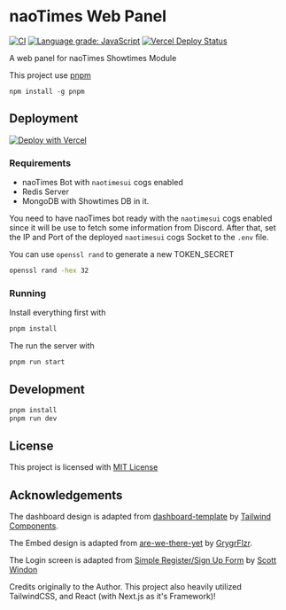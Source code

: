 # naoTimes Web Panel

[![CI](https://github.com/noaione/naoTimesUI/actions/workflows/ci.yml/badge.svg?branch=master)](https://github.com/noaione/naoTimesUI/actions/workflows/ci.yml) [![Language grade: JavaScript](https://img.shields.io/lgtm/grade/javascript/g/noaione/naoTimesUI.svg?logo=lgtm&logoWidth=18)](https://lgtm.com/projects/g/noaione/naoTimesUI/context:javascript) [![Vercel Deploy Status](https://naotimes-og.glitch.me/deploy-status)](https://panel.naoti.me/tentang)

A web panel for naoTimes Showtimes Module


This project use [pnpm](https://pnpm.js.org/)
```
npm install -g pnpm
```

## Deployment

[![Deploy with Vercel](https://vercel.com/button)](https://vercel.com/new/git/external?repository-url=https%3A%2F%2Fgithub.com%2Fnoaione%2FnaoTimesUI%2Ftree%2Fmaster&env=TOKEN_SECRET,MONGODB_URI,BOT_SOCKET_HOST,BOT_SOCKET_PORT,BOT_SOCKET_PASSWORD&envDescription=All%20required%20Environment%20Variables%20for%20the%20Process%20to%20run&envLink=https%3A%2F%2Fgithub.com%2Fnoaione%2FnaoTimesUI%2Fblob%2Fnext%2F.env-example&demo-title=naoTimesUI&demo-description=Atur%20progress%20utang%20Fansub%20anda%20via%20WebUI%20naoTimes!&demo-url=https%3A%2F%2Fpanel.naoti.me)

### Requirements
- naoTimes Bot with `naotimesui` cogs enabled
- Redis Server
- MongoDB with Showtimes DB in it.

You need to have naoTimes bot ready with the `naotimesui` cogs enabled since it will be use to fetch some information from Discord.
After that, set the IP and Port of the deployed `naotimesui` cogs Socket to the `.env` file.

You can use `openssl rand` to generate a new TOKEN_SECRET<br>
```bash
openssl rand -hex 32
```

### Running
Install everything first with
```bash
pnpm install
```

The run the server with
```bash
pnpm run start
```

## Development

```bash
pnpm install
pnpm run dev
```

## License
This project is licensed with [MIT License](LICENSE)

## Acknowledgements
The dashboard design is adapted from [dashboard-template](https://github.com/tailwindcomponents/dashboard-template) by [Tailwind Components](https://github.com/tailwindcomponents).

The Embed design is adapted from [are-we-there-yet](https://github.com/GrygrFlzr/are-we-there-yet) by [GrygrFlzr](https://github.com/GrygrFlzr).

The Login screen is adapted from [Simple Register/Sign Up Form](https://tailwindcomponents.com/component/simple-registersign-up-form) by [Scott Windon](https://tailwindcomponents.com/u/scott-windon)

Credits originally to the Author.
This project also heavily utilized TailwindCSS, and React (with Next.js as it's Framework)!
